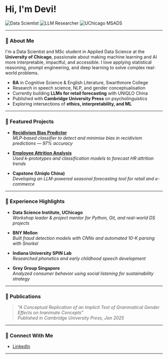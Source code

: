 # Hi, I'm Devi!

![Data Scientist](https://img.shields.io/badge/Data_Scientist-darkgreen?style=flat-square&logo=python&logoColor=white)
![LLM Researcher](https://img.shields.io/badge/LLM_Researcher-pink?style=flat-square&logo=pytorch&logoColor=white)
![UChicago MSADS](https://img.shields.io/badge/UChicago_MSADS-darkgreen?style=flat-square&logo=googlecolab&logoColor=white)

---

### 💫 About Me

I'm a Data Scientist and MSc student in Applied Data Science at the **University of Chicago**, passionate about making machine learning and AI more interpretable, impactful, and accessible. I love applying statistical reasoning, prompt engineering, and deep learning to solve complex real-world problems.

-  **BA** in Cognitive Science & English Literature, Swarthmore College  
-  Research in speech science, NLP, and gender conceptualisation  
-  Currently building **LLMs for retail forecasting** with UNIQLO China  
-  Published with **Cambridge University Press** on psycholinguistics  
-  Exploring intersections of **ethics, interpretability, and ML**

---

### 💫 Featured Projects

-  [**Recidivism Bias Predictor**](https://github.com/devyanimahajan/recidivism_predictor_mlp)  
  *MLP-based classifier to detect and minimise bias in recidivism predictions — 97% accuracy*

-  [**Employee Attrition Analysis**](https://github.com/devyanimahajan/ml1_finalproject)  
  *Used k-prototypes and classification models to forecast HR attrition trends*

-  **Capstone (Uniqlo China)**  
  *Developing an LLM-powered seasonal forecasting tool for retail and e-commerce*

---

### 💫 Experience Highlights

-  **Data Science Institute, UChicago**  
  *Workshop leader & project mentor for Python, Git, and real-world DS projects*

-  **BNY Mellon**  
  *Built fraud detection models with CNNs and automated 10-K parsing with Snorkel*

-  **Indiana University SPIN Lab**  
  *Researched phonetics and early childhood speech development*

-  **Grey Group Singapore**  
  *Analyzed consumer behavior using social listening for sustainability strategy*

---

### 💫 Publications

>  *"A Conceptual Replication of an Implicit Test of Grammatical Gender Effects on Inanimate Concepts"*  
> *Published in Cambridge University Press, Jan 2025*

---

### 💫 Connect With Me

- [LinkedIn](https://www.linkedin.com/in/devimahajan/)
---

